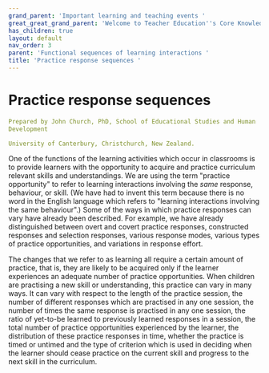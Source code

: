```yaml
---
grand_parent: 'Important learning and teaching events '
great_great_grand_parent: 'Welcome to Teacher Education''s Core Knowledge and Skills.'
has_children: true
layout: default
nav_order: 3
parent: 'Functional sequences of learning interactions '
title: 'Practice response sequences '
---
```

# Practice response sequences


```yaml
Prepared by John Church, PhD, School of Educational Studies and Human
Development

University of Canterbury, Christchurch, New Zealand.
```


One of the functions of the learning activities which occur in
classrooms is to provide learners with the opportunity to acquire and
practice curriculum relevant skills and understandings. We are using the
term "practice opportunity" to refer to learning interactions involving
the *same* response, behaviour, or skill. (We have had to invent this
term because there is no word in the English language which refers to
"learning interactions involving the same behaviour".) Some of the ways
in which practice responses can vary have already been described. For
example, we have already distinguished between overt and covert practice
responses, constructed responses and selection responses, various
response modes, various types of practice opportunities, and variations
in response effort.

The changes that we refer to as learning all require a certain amount of
practice, that is, they are likely to be acquired only if the learner
experiences an adequate number of practice opportunities. When children
are practising a new skill or understanding, this practice can vary in
many ways. It can vary with respect to the length of the practice
session, the number of different responses which are practised in any
one session, the number of times the same response is practised in any
one session, the ratio of yet-to-be learned to previously learned
responses in a session, the total number of practice opportunities
experienced by the learner, the distribution of these practice responses
in time, whether the practice is timed or untimed and the type of
criterion which is used in deciding when the learner should cease
practice on the current skill and progress to the next skill in the
curriculum.
